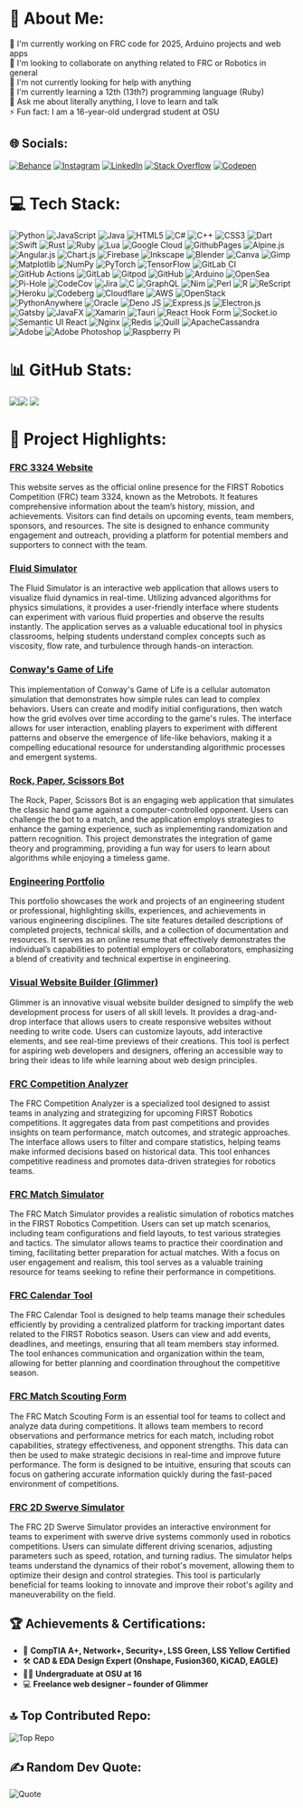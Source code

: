 # 💫 About Me:
🔭 I'm currently working on FRC code for 2025, Arduino projects and web apps  
👯 I'm looking to collaborate on anything related to FRC or Robotics in general  
🤝 I'm not currently looking for help with anything  
🌱 I'm currently learning a 12th (13th?) programming language (Ruby)  
💬 Ask me about literally anything, I love to learn and talk  
⚡ Fun fact: I am a 16-year-old undergrad student at OSU  

## 🌐 Socials:
[![Behance](https://img.shields.io/badge/Behance-1769ff?logo=behance&logoColor=white)](https://behance.net/mateojohnson4) [![Instagram](https://img.shields.io/badge/Instagram-%23E4405F.svg?logo=Instagram&logoColor=white)](https://instagram.com/not_mateojohnson) [![LinkedIn](https://img.shields.io/badge/LinkedIn-%230077B5.svg?logo=linkedin&logoColor=white)](https://linkedin.com/in/mateo-johnson-7a39a5334) [![Stack Overflow](https://img.shields.io/badge/-Stackoverflow-FE7A16?logo=stack-overflow&logoColor=white)](https://stackoverflow.com/users/27934440) [![Codepen](https://img.shields.io/badge/Codepen-000000?style=for-the-badge&logo=codepen&logoColor=white)](https://codepen.io/Mateo-Johnson)


# 💻 Tech Stack:
![Python](https://img.shields.io/badge/python-3670A0?style=for-the-badge&logo=python&logoColor=ffdd54) ![JavaScript](https://img.shields.io/badge/javascript-%23323330.svg?style=for-the-badge&logo=javascript&logoColor=%23F7DF1E) ![Java](https://img.shields.io/badge/java-%23ED8B00.svg?style=for-the-badge&logo=openjdk&logoColor=white) ![HTML5](https://img.shields.io/badge/html5-%23E34F26.svg?style=for-the-badge&logo=html5&logoColor=white) ![C#](https://img.shields.io/badge/c%23-%23239120.svg?style=for-the-badge&logo=csharp&logoColor=white) ![C++](https://img.shields.io/badge/c++-%2300599C.svg?style=for-the-badge&logo=c%2B%2B&logoColor=white) ![CSS3](https://img.shields.io/badge/css3-%231572B6.svg?style=for-the-badge&logo=css3&logoColor=white) ![Dart](https://img.shields.io/badge/dart-%230175C2.svg?style=for-the-badge&logo=dart&logoColor=white) ![Swift](https://img.shields.io/badge/swift-F54A2A?style=for-the-badge&logo=swift&logoColor=white) ![Rust](https://img.shields.io/badge/rust-%23000000.svg?style=for-the-badge&logo=rust&logoColor=white) ![Ruby](https://img.shields.io/badge/ruby-%23CC342D.svg?style=for-the-badge&logo=ruby&logoColor=white) ![Lua](https://img.shields.io/badge/lua-%232C2D72.svg?style=for-the-badge&logo=lua&logoColor=white) ![Google Cloud](https://img.shields.io/badge/GoogleCloud-%234285F4.svg?style=for-the-badge&logo=google-cloud&logoColor=white) ![GithubPages](https://img.shields.io/badge/github%20pages-121013?style=for-the-badge&logo=github&logoColor=white) ![Alpine.js](https://img.shields.io/badge/alpinejs-white.svg?style=for-the-badge&logo=alpinedotjs&logoColor=%238BC0D0) ![Angular.js](https://img.shields.io/badge/angular.js-%23E23237.svg?style=for-the-badge&logo=angularjs&logoColor=white) ![Chart.js](https://img.shields.io/badge/chart.js-F5788D.svg?style=for-the-badge&logo=chart.js&logoColor=white) ![Firebase](https://img.shields.io/badge/firebase-a08021?style=for-the-badge&logo=firebase&logoColor=ffcd34) ![Inkscape](https://img.shields.io/badge/Inkscape-e0e0e0?style=for-the-badge&logo=inkscape&logoColor=080A13) ![Blender](https://img.shields.io/badge/blender-%23F5792A.svg?style=for-the-badge&logo=blender&logoColor=white) ![Canva](https://img.shields.io/badge/Canva-%2300C4CC.svg?style=for-the-badge&logo=Canva&logoColor=white) ![Gimp](https://img.shields.io/badge/Gimp-657D8B?style=for-the-badge&logo=gimp&logoColor=FFFFFF) ![Matplotlib](https://img.shields.io/badge/Matplotlib-%23ffffff.svg?style=for-the-badge&logo=Matplotlib&logoColor=black) ![NumPy](https://img.shields.io/badge/numpy-%23013243.svg?style=for-the-badge&logo=numpy&logoColor=white) ![PyTorch](https://img.shields.io/badge/PyTorch-%23EE4C2C.svg?style=for-the-badge&logo=PyTorch&logoColor=white) ![TensorFlow](https://img.shields.io/badge/TensorFlow-%23FF6F00.svg?style=for-the-badge&logo=TensorFlow&logoColor=white) ![GitLab CI](https://img.shields.io/badge/gitlab%20CI-%23181717.svg?style=for-the-badge&logo=gitlab&logoColor=white) ![GitHub Actions](https://img.shields.io/badge/github%20actions-%232671E5.svg?style=for-the-badge&logo=githubactions&logoColor=white) ![GitLab](https://img.shields.io/badge/gitlab-%23181717.svg?style=for-the-badge&logo=gitlab&logoColor=white) ![Gitpod](https://img.shields.io/badge/gitpod-f06611.svg?style=for-the-badge&logo=gitpod&logoColor=white) ![GitHub](https://img.shields.io/badge/github-%23121011.svg?style=for-the-badge&logo=github&logoColor=white) ![Arduino](https://img.shields.io/badge/-Arduino-00979D?style=for-the-badge&logo=Arduino&logoColor=white) ![OpenSea](https://img.shields.io/badge/OpenSea-%232081E2.svg?style=for-the-badge&logo=opensea&logoColor=white) ![Pi-Hole](https://img.shields.io/badge/pihole-%2396060C.svg?style=for-the-badge&logo=pi-hole&logoColor=white) ![CodeCov](https://img.shields.io/badge/codecov-%23ff0077.svg?style=for-the-badge&logo=codecov&logoColor=white) ![Jira](https://img.shields.io/badge/jira-%230A0FFF.svg?style=for-the-badge&logo=jira&logoColor=white) ![C](https://img.shields.io/badge/c-%2300599C.svg?style=for-the-badge&logo=c&logoColor=white) ![GraphQL](https://img.shields.io/badge/-GraphQL-E10098?style=for-the-badge&logo=graphql&logoColor=white) ![Nim](https://img.shields.io/badge/nim-%23FFE953.svg?style=for-the-badge&logo=nim&logoColor=white) ![Perl](https://img.shields.io/badge/perl-%2339457E.svg?style=for-the-badge&logo=perl&logoColor=white) ![R](https://img.shields.io/badge/r-%23276DC3.svg?style=for-the-badge&logo=r&logoColor=white) ![ReScript](https://img.shields.io/badge/rescript-%2314162c?style=for-the-badge&logo=rescript&logoColor=e34c4c) ![Heroku](https://img.shields.io/badge/heroku-%23430098.svg?style=for-the-badge&logo=heroku&logoColor=white) ![Codeberg](https://img.shields.io/badge/Codeberg-2185D0?style=for-the-badge&logo=Codeberg&logoColor=white) ![Cloudflare](https://img.shields.io/badge/Cloudflare-F38020?style=for-the-badge&logo=Cloudflare&logoColor=white) ![AWS](https://img.shields.io/badge/AWS-%23FF9900.svg?style=for-the-badge&logo=amazon-aws&logoColor=white) ![OpenStack](https://img.shields.io/badge/Openstack-%23f01742.svg?style=for-the-badge&logo=openstack&logoColor=white) ![PythonAnywhere](https://img.shields.io/badge/pythonanywhere-%232F9FD7.svg?style=for-the-badge&logo=pythonanywhere&logoColor=151515) ![Oracle](https://img.shields.io/badge/Oracle-F80000?style=for-the-badge&logo=oracle&logoColor=white) ![Deno JS](https://img.shields.io/badge/deno%20js-000000?style=for-the-badge&logo=deno&logoColor=white) ![Express.js](https://img.shields.io/badge/express.js-%23404d59.svg?style=for-the-badge&logo=express&logoColor=%2361DAFB) ![Electron.js](https://img.shields.io/badge/Electron-191970?style=for-the-badge&logo=Electron&logoColor=white) ![Gatsby](https://img.shields.io/badge/Gatsby-%23663399.svg?style=for-the-badge&logo=gatsby&logoColor=white) ![JavaFX](https://img.shields.io/badge/javafx-%23FF0000.svg?style=for-the-badge&logo=javafx&logoColor=white) ![Xamarin](https://img.shields.io/badge/Xamarin-3199DC?style=for-the-badge&logo=xamarin&logoColor=white) ![Tauri](https://img.shields.io/badge/tauri-%2324C8DB.svg?style=for-the-badge&logo=tauri&logoColor=%23FFFFFF) ![React Hook Form](https://img.shields.io/badge/React%20Hook%20Form-%23EC5990.svg?style=for-the-badge&logo=reacthookform&logoColor=white) ![Socket.io](https://img.shields.io/badge/Socket.io-black?style=for-the-badge&logo=socket.io&badgeColor=010101) ![Semantic UI React](https://img.shields.io/badge/Semantic%20UI%20React-%2335BDB2.svg?style=for-the-badge&logo=SemanticUIReact&logoColor=white) ![Nginx](https://img.shields.io/badge/nginx-%23009639.svg?style=for-the-badge&logo=nginx&logoColor=white) ![Redis](https://img.shields.io/badge/redis-%23DD0031.svg?style=for-the-badge&logo=redis&logoColor=white) ![Quill](https://img.shields.io/badge/Quill-52B0E7?style=for-the-badge&logo=apache&logoColor=white) ![ApacheCassandra](https://img.shields.io/badge/cassandra-%231287B1.svg?style=for-the-badge&logo=apache-cassandra&logoColor=white) ![Adobe](https://img.shields.io/badge/adobe-%23FF0000.svg?style=for-the-badge&logo=adobe&logoColor=white) ![Adobe Photoshop](https://img.shields.io/badge/adobe%20photoshop-%2331A8FF.svg?style=for-the-badge&logo=adobe%20photoshop&logoColor=white) ![Raspberry Pi](https://img.shields.io/badge/-RaspberryPi-C51A4A?style=for-the-badge&logo=Raspberry-Pi)

# 📊 GitHub Stats:
![](https://github-readme-stats.vercel.app/api?username=Mateo-Johnson&theme=tokyonight&hide_border=false&include_all_commits=true&count_private=true)![](https://github-readme-streak-stats.herokuapp.com/?user=Mateo-Johnson&theme=tokyonight&hide_border=false)
![](https://github-readme-stats.vercel.app/api/top-langs/?username=Mateo-Johnson&theme=tokyonight&hide_border=false&include_all_commits=true&count_private=true&layout=compact)


# 🚀 Project Highlights:
### [FRC 3324 Website](https://metrobots.github.io)
This website serves as the official online presence for the FIRST Robotics Competition (FRC) team 3324, known as the Metrobots. It features comprehensive information about the team’s history, mission, and achievements. Visitors can find details on upcoming events, team members, sponsors, and resources. The site is designed to enhance community engagement and outreach, providing a platform for potential members and supporters to connect with the team.

### [Fluid Simulator](https://mjohnsonportfolio.github.io/fluidsim/)
The Fluid Simulator is an interactive web application that allows users to visualize fluid dynamics in real-time. Utilizing advanced algorithms for physics simulations, it provides a user-friendly interface where students can experiment with various fluid properties and observe the results instantly. The application serves as a valuable educational tool in physics classrooms, helping students understand complex concepts such as viscosity, flow rate, and turbulence through hands-on interaction.

### [Conway's Game of Life](https://mjohnsonportfolio.github.io/game-of-life/)
This implementation of Conway's Game of Life is a cellular automaton simulation that demonstrates how simple rules can lead to complex behaviors. Users can create and modify initial configurations, then watch how the grid evolves over time according to the game's rules. The interface allows for user interaction, enabling players to experiment with different patterns and observe the emergence of life-like behaviors, making it a compelling educational resource for understanding algorithmic processes and emergent systems.

### [Rock, Paper, Scissors Bot](https://mjohnsonportfolio.github.io/rps/)
The Rock, Paper, Scissors Bot is an engaging web application that simulates the classic hand game against a computer-controlled opponent. Users can challenge the bot to a match, and the application employs strategies to enhance the gaming experience, such as implementing randomization and pattern recognition. This project demonstrates the integration of game theory and programming, providing a fun way for users to learn about algorithms while enjoying a timeless game.

### [Engineering Portfolio](https://mjohnsonportfolio.github.io/)
This portfolio showcases the work and projects of an engineering student or professional, highlighting skills, experiences, and achievements in various engineering disciplines. The site features detailed descriptions of completed projects, technical skills, and a collection of documentation and resources. It serves as an online resume that effectively demonstrates the individual’s capabilities to potential employers or collaborators, emphasizing a blend of creativity and technical expertise in engineering.

### [Visual Website Builder (Glimmer)](https://glimmerweb.github.io/)
Glimmer is an innovative visual website builder designed to simplify the web development process for users of all skill levels. It provides a drag-and-drop interface that allows users to create responsive websites without needing to write code. Users can customize layouts, add interactive elements, and see real-time previews of their creations. This tool is perfect for aspiring web developers and designers, offering an accessible way to bring their ideas to life while learning about web design principles.

### [FRC Competition Analyzer](https://metrobots.github.io/companalysis/)
The FRC Competition Analyzer is a specialized tool designed to assist teams in analyzing and strategizing for upcoming FIRST Robotics competitions. It aggregates data from past competitions and provides insights on team performance, match outcomes, and strategic approaches. The interface allows users to filter and compare statistics, helping teams make informed decisions based on historical data. This tool enhances competitive readiness and promotes data-driven strategies for robotics teams.

### [FRC Match Simulator](https://metrobots.github.io/matchsim/)
The FRC Match Simulator provides a realistic simulation of robotics matches in the FIRST Robotics Competition. Users can set up match scenarios, including team configurations and field layouts, to test various strategies and tactics. The simulator allows teams to practice their coordination and timing, facilitating better preparation for actual matches. With a focus on user engagement and realism, this tool serves as a valuable training resource for teams seeking to refine their performance in competitions.

### [FRC Calendar Tool](https://metrobots.github.io/resources/calendartool/)
The FRC Calendar Tool is designed to help teams manage their schedules efficiently by providing a centralized platform for tracking important dates related to the FIRST Robotics season. Users can view and add events, deadlines, and meetings, ensuring that all team members stay informed. The tool enhances communication and organization within the team, allowing for better planning and coordination throughout the competitive season.

### [FRC Match Scouting Form](https://metrobots.github.io/resources/scouting/)
The FRC Match Scouting Form is an essential tool for teams to collect and analyze data during competitions. It allows team members to record observations and performance metrics for each match, including robot capabilities, strategy effectiveness, and opponent strengths. This data can then be used to make strategic decisions in real-time and improve future performance. The form is designed to be intuitive, ensuring that scouts can focus on gathering accurate information quickly during the fast-paced environment of competitions.

### [FRC 2D Swerve Simulator](https://metrobots.github.io/resources/swervesim/)
The FRC 2D Swerve Simulator provides an interactive environment for teams to experiment with swerve drive systems commonly used in robotics competitions. Users can simulate different driving scenarios, adjusting parameters such as speed, rotation, and turning radius. The simulator helps teams understand the dynamics of their robot's movement, allowing them to optimize their design and control strategies. This tool is particularly beneficial for teams looking to innovate and improve their robot's agility and maneuverability on the field.

## 🏆 Achievements & Certifications:
- 🏅 **CompTIA A+, Network+, Security+, LSS Green, LSS Yellow Certified**
- 🛠️ **CAD & EDA Design Expert (Onshape, Fusion360, KiCAD, EAGLE)**
- 🧑‍🎓 **Undergraduate at OSU at 16**
- 💻 **Freelance web designer – founder of Glimmer**

## 🔝 Top Contributed Repo:
![Top Repo](https://github-contributor-stats.vercel.app/api?username=Mateo-Johnson&limit=5&theme=dark&combine_all_yearly_contributions=true)

## ✍️ Random Dev Quote:
![Quote](https://quotes-github-readme.vercel.app/api?type=horizontal&theme=radical)

